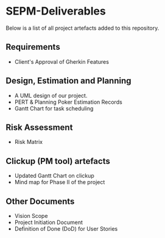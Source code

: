 # SEPM-Deliverables
Below is a list of all project artefacts added to this repository.


## Requirements
* Client's Approval of Gherkin Features

## Design, Estimation and Planning
* A UML design of our project. 
* PERT & Planning Poker Estimation Records
* Gantt Chart for task scheduling

## Risk Assessment
* Risk Matrix 

## Clickup (PM tool) artefacts
* Updated Gantt Chart on clickup
* Mind map for Phase II of the project

## Other Documents
* Vision Scope
* Project Initiation Document
* Definition of Done (DoD) for User Stories

